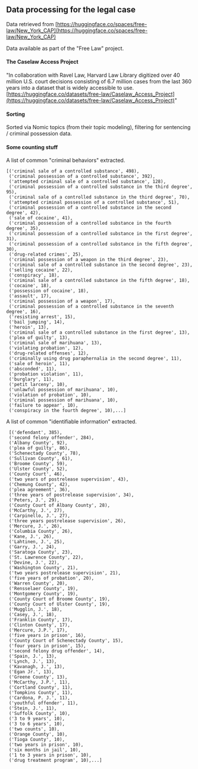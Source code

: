 ## Data processing for the legal case

Data retrieved from [https://huggingface.co/spaces/free-law/New_York_CAP](https://huggingface.co/spaces/free-law/New_York_CAP)

Data available as part of the "Free Law" project. 

#### The Caselaw Access Project
"In collaboration with Ravel Law, Harvard Law Library digitized over 40 million U.S. court decisions consisting of 6.7 million cases from the last 360 years into a dataset that is widely accessible to use. [https://huggingface.co/datasets/free-law/Caselaw_Access_Project](https://huggingface.co/datasets/free-law/Caselaw_Access_Project)"


#### Sorting
Sorted via Nomic topics (from their topic modeling), filtering for sentencing / criminal possession data.

#### Some counting stuff

A list of common "criminal behaviors" extracted.
```
[('criminal sale of a controlled substance', 498),
 ('criminal possession of a controlled substance', 392),
 ('attempted criminal sale of a controlled substance', 128),
 ('criminal possession of a controlled substance in the third degree', 95),
 ('criminal sale of a controlled substance in the third degree', 70),
 ('attempted criminal possession of a controlled substance', 51),
 ('criminal possession of a controlled substance in the second degree', 42),
 ('sale of cocaine', 41),
 ('criminal possession of a controlled substance in the fourth degree', 35),
 ('criminal possession of a controlled substance in the first degree', 31),
 ('criminal possession of a controlled substance in the fifth degree', 30),
 ('drug-related crimes', 25),
 ('criminal possession of a weapon in the third degree', 23),
 ('criminal sale of a controlled substance in the second degree', 23),
 ('selling cocaine', 22),
 ('conspiracy', 18),
 ('criminal sale of a controlled substance in the fifth degree', 18),
 ('cocaine', 18),
 ('possession of cocaine', 18),
 ('assault', 17),
 ('criminal possession of a weapon', 17),
 ('criminal possession of a controlled substance in the seventh degree', 16),
 ('resisting arrest', 15),
 ('bail jumping', 14),
 ('heroin', 13),
 ('criminal sale of a controlled substance in the first degree', 13),
 ('plea of guilty', 13),
 ('criminal sale of marihuana', 13),
 ('violating probation', 12),
 ('drug-related offenses', 12),
 ('criminally using drug paraphernalia in the second degree', 11),
 ('sale of heroin', 11),
 ('absconded', 11),
 ('probation violation', 11),
 ('burglary', 11),
 ('petit larceny', 10),
 ('unlawful possession of marihuana', 10),
 ('violation of probation', 10),
 ('criminal possession of marihuana', 10),
 ('failure to appear', 10),
 ('conspiracy in the fourth degree', 10),...]
```

A list of common "identifiable information" extracted.
```
 [('defendant', 385),
 ('second felony offender', 284),
 ('Albany County', 92),
 ('plea of guilty', 86),
 ('Schenectady County', 78),
 ('Sullivan County', 61),
 ('Broome County', 59),
 ('Ulster County', 52),
 ('County Court', 46),
 ('two years of postrelease supervision', 43),
 ('Chemung County', 42),
 ('plea agreement', 36),
 ('three years of postrelease supervision', 34),
 ('Peters, J.', 29),
 ('County Court of Albany County', 28),
 ('McCarthy, J.', 27),
 ('Carpinello, J.', 27),
 ('three years postrelease supervision', 26),
 ('Mercure, J.', 26),
 ('Columbia County', 26),
 ('Kane, J.', 26),
 ('Lahtinen, J.', 25),
 ('Garry, J.', 24),
 ('Saratoga County', 23),
 ('St. Lawrence County', 22),
 ('Devine, J.', 22),
 ('Washington County', 21),
 ('two years postrelease supervision', 21),
 ('five years of probation', 20),
 ('Warren County', 20),
 ('Rensselaer County', 19),
 ('Montgomery County', 19),
 ('County Court of Broome County', 19),
 ('County Court of Ulster County', 19),
 ('Mugglin, J.', 18),
 ('Casey, J.', 18),
 ('Franklin County', 17),
 ('Clinton County', 17),
 ('Mercure, J.P.', 17),
 ('five years in prison', 16),
 ('County Court of Schenectady County', 15),
 ('four years in prison', 15),
 ('second felony drug offender', 14),
 ('Spain, J.', 13),
 ('Lynch, J.', 13),
 ('Kavanagh, J.', 13),
 ('Egan Jr.', 13),
 ('Greene County', 13),
 ('McCarthy, J.P.', 11),
 ('Cortland County', 11),
 ('Tompkins County', 11),
 ('Cardona, P. J.', 11),
 ('youthful offender', 11),
 ('Stein, J.', 11),
 ('Suffolk County', 10),
 ('3 to 9 years', 10),
 ('3 to 6 years', 10),
 ('two counts', 10),
 ('Orange County', 10),
 ('Tioga County', 10),
 ('two years in prison', 10),
 ('six months in jail', 10),
 ('1 to 3 years in prison', 10),
 ('drug treatment program', 10),...]
 ```
